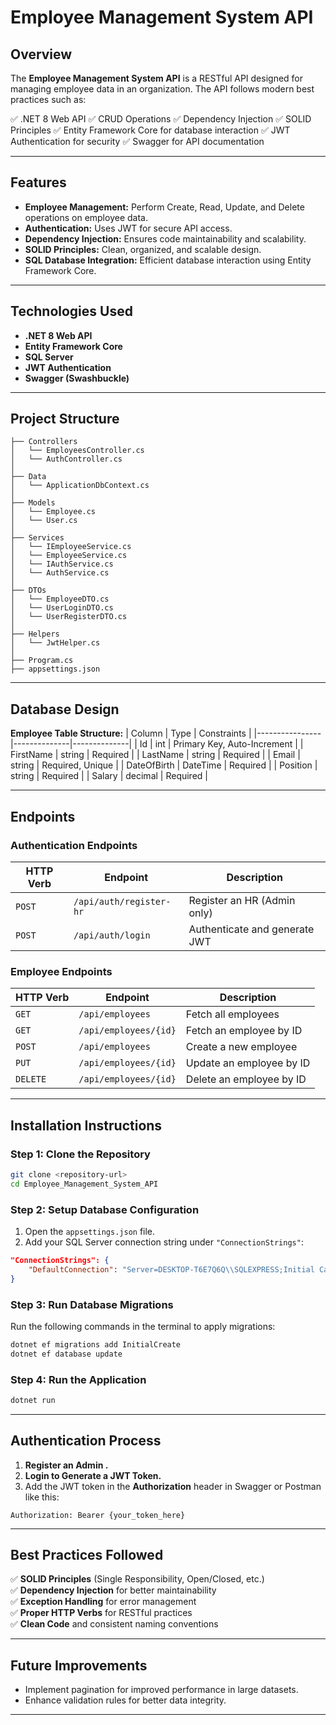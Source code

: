 # Employee Management System API

## Overview
The **Employee Management System API** is a RESTful API designed for managing employee data in an organization. The API follows modern best practices such as:

✅ .NET 8 Web API
✅ CRUD Operations
✅ Dependency Injection
✅ SOLID Principles
✅ Entity Framework Core for database interaction
✅ JWT Authentication for security
✅ Swagger for API documentation

---

## Features
- **Employee Management:** Perform Create, Read, Update, and Delete operations on employee data.
- **Authentication:** Uses JWT for secure API access.
- **Dependency Injection:** Ensures code maintainability and scalability.
- **SOLID Principles:** Clean, organized, and scalable design.
- **SQL Database Integration:** Efficient database interaction using Entity Framework Core.

---

## Technologies Used
- **.NET 8 Web API**
- **Entity Framework Core**
- **SQL Server**
- **JWT Authentication**
- **Swagger (Swashbuckle)**

---

## Project Structure
```
├── Controllers
│   └── EmployeesController.cs
│   └── AuthController.cs
│
├── Data
│   └── ApplicationDbContext.cs
│
├── Models
│   └── Employee.cs
│   └── User.cs
│
├── Services
│   └── IEmployeeService.cs
│   └── EmployeeService.cs
│   └── IAuthService.cs
│   └── AuthService.cs
│
├── DTOs
│   └── EmployeeDTO.cs
│   └── UserLoginDTO.cs
│   └── UserRegisterDTO.cs
│
├── Helpers
│   └── JwtHelper.cs
│
├── Program.cs
├── appsettings.json
```

---

## Database Design
**Employee Table Structure:**
| Column        | Type         | Constraints |
|----------------|--------------|--------------|
| Id             | int           | Primary Key, Auto-Increment |
| FirstName       | string        | Required |
| LastName        | string        | Required |
| Email           | string        | Required, Unique |
| DateOfBirth     | DateTime      | Required |
| Position        | string        | Required |
| Salary          | decimal       | Required |

---

## Endpoints
### **Authentication Endpoints**
| HTTP Verb | Endpoint               | Description                     |
|------------|------------------------|---------------------------------|
| `POST`      | `/api/auth/register-hr` | Register an HR (Admin only)     |
| `POST`      | `/api/auth/login`       | Authenticate and generate JWT   |

### **Employee Endpoints**
| HTTP Verb | Endpoint                | Description                      |
|------------|------------------------|----------------------------------|
| `GET`       | `/api/employees`        | Fetch all employees             |
| `GET`       | `/api/employees/{id}`   | Fetch an employee by ID         |
| `POST`      | `/api/employees`        | Create a new employee            |
| `PUT`       | `/api/employees/{id}`   | Update an employee by ID         |
| `DELETE`    | `/api/employees/{id}`   | Delete an employee by ID         |

---

## Installation Instructions
### **Step 1: Clone the Repository**
```bash
git clone <repository-url>
cd Employee_Management_System_API
```

### **Step 2: Setup Database Configuration**
1. Open the `appsettings.json` file.
2. Add your SQL Server connection string under `"ConnectionStrings"`:
```json
"ConnectionStrings": {
    "DefaultConnection": "Server=DESKTOP-T6E7Q6Q\\SQLEXPRESS;Initial Catalog=EmployeeManagment;Integrated Security=True;Encrypt=True;Trust Server Certificate=True;"
}
```

### **Step 3: Run Database Migrations**
Run the following commands in the terminal to apply migrations:
```bash
dotnet ef migrations add InitialCreate
dotnet ef database update
```

### **Step 4: Run the Application**
```bash
dotnet run
```
---

## Authentication Process
1. **Register an Admin .**
2. **Login to Generate a JWT Token.**
3. Add the JWT token in the **Authorization** header in Swagger or Postman like this:
```
Authorization: Bearer {your_token_here}
```

---

## Best Practices Followed
✅ **SOLID Principles** (Single Responsibility, Open/Closed, etc.)  
✅ **Dependency Injection** for better maintainability  
✅ **Exception Handling** for error management  
✅ **Proper HTTP Verbs** for RESTful practices  
✅ **Clean Code** and consistent naming conventions  

---

## Future Improvements
- Implement pagination for improved performance in large datasets.
- Enhance validation rules for better data integrity.

---










